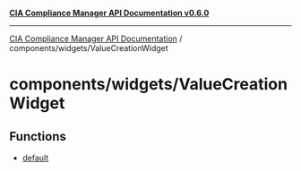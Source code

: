 [**CIA Compliance Manager API Documentation v0.6.0**](../../../README.md)

***

[CIA Compliance Manager API Documentation](../../../modules.md) / components/widgets/ValueCreationWidget

# components/widgets/ValueCreationWidget

## Functions

- [default](functions/default.md)
